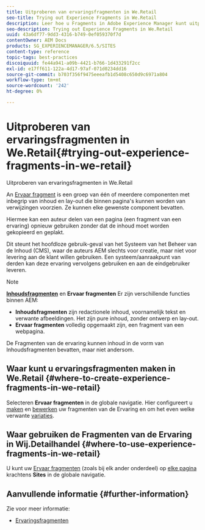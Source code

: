 ```yaml
---
title: Uitproberen van ervaringsfragmenten in We.Retail
seo-title: Trying out Experience Fragments in We.Retail
description: Leer hoe u Fragments in Adobe Experience Manager kunt uitproberen door We.Retail te gebruiken.
seo-description: Trying out Experience Fragments in We.Retail
uuid: 43a6df77-9dd3-4316-b749-0ef059370f7d
contentOwner: AEM Docs
products: SG_EXPERIENCEMANAGER/6.5/SITES
content-type: reference
topic-tags: best-practices
discoiquuid: fe44a941-a09b-4421-b766-1d433291f2cc
exl-id: e17ff611-122a-4d17-97af-071d0234dd16
source-git-commit: b703f356f9475eeeafb1d5408c650d9c6971a804
workflow-type: tm+mt
source-wordcount: '242'
ht-degree: 0%

---
```


# Uitproberen van ervaringsfragmenten in We.Retail{#trying-out-experience-fragments-in-we-retail}

Uitproberen van ervaringsfragmenten in We.Retail

An [Ervaar fragment](/help/sites-authoring/experience-fragments.md) is een groep van één of meerdere componenten met inbegrip van inhoud en lay-out die binnen pagina&#39;s kunnen worden van verwijzingen voorzien. Ze kunnen elke gewenste component bevatten.

Hiermee kan een auteur delen van een pagina (een fragment van een ervaring) opnieuw gebruiken zonder dat de inhoud moet worden gekopieerd en geplakt.

Dit steunt het hoofdloze gebruik-geval van het Systeem van het Beheer van de Inhoud (CMS), waar de auteurs AEM slechts voor creatie, maar niet voor levering aan de klant willen gebruiken. Een systeem/aanraakpunt van derden kan deze ervaring vervolgens gebruiken en aan de eindgebruiker leveren.

>[!NOTE]
>
>**[Inhoudsfragmenten](/help/sites-developing/we-retail-content-fragments.md)** en **Ervaar fragmenten** Er zijn verschillende functies binnen AEM:
>
>* **Inhoudsfragmenten** zijn redactionele inhoud, voornamelijk tekst en verwante afbeeldingen. Het zijn pure inhoud, zonder ontwerp en lay-out.
>* **Ervaar fragmenten** volledig opgemaakt zijn, een fragment van een webpagina.
>
>De Fragmenten van de ervaring kunnen inhoud in de vorm van Inhoudsfragmenten bevatten, maar niet andersom.

## Waar kunt u ervaringsfragmenten maken in We.Retail {#where-to-create-experience-fragments-in-we-retail}

Selecteren **Ervaar fragmenten** in de globale navigatie. Hier configureert u [maken](/help/sites-authoring/experience-fragments.md#creating-an-experience-fragment) en [bewerken](/help/sites-authoring/experience-fragments.md#editing-your-experience-fragment) uw fragmenten van de Ervaring en om het even welke verwante [variaties](/help/sites-authoring/experience-fragments.md#creating-an-experience-fragment-variation).

## Waar gebruiken de Fragmenten van de Ervaring in Wij.Detailhandel {#where-to-use-experience-fragments-in-we-retail}

U kunt uw [Ervaar fragmenten](/help/sites-authoring/experience-fragments.md#using-your-experience-fragment) (zoals bij elk ander onderdeel) op [elke pagina](/help/sites-authoring/editing-content.md) krachtens **Sites** in de globale navigatie.

## Aanvullende informatie {#further-information}

Zie voor meer informatie:

* [Ervaringsfragmenten](/help/sites-authoring/experience-fragments.md)
